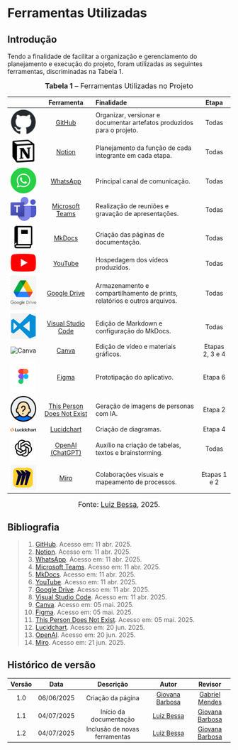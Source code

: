 # Ferramentas Utilizadas

## Introdução

Tendo a finalidade de facilitar a organização e gerenciamento do planejamento e execução do projeto, foram utilizadas as seguintes ferramentas, discriminadas na Tabela 1.


<font size="3"><p style="text-align: center"><b>Tabela 1</b> – Ferramentas Utilizadas no Projeto</p></font>

|                                                                                                                           | Ferramenta                                                                                                                                                                                             | Finalidade                                                                                                      | Etapa                  |
|:-------------------------------------------------------------------------------------------------------------------------:|:-------------------------------------------------------------------------------------------------------------------------------------------------------------------------------------------------------:|:----------------------------------------------------------------------------------------------------------------|:-----------------------:|
| <img src="https://raw.githubusercontent.com/Requisitos-de-software/2025.1-DetranDF/main/docs/assets/ferramentas/github-mark/github-mark.png" title="GitHub" width="100">              | [GitHub](https://requisitos-de-software.github.io/2025.1-DetranDF/planejamento/Ferramentas/#ferramentas-utilizadas)                                                                                   | Organizar, versionar e documentar artefatos produzidos para o projeto.                                          | Todas                  |
| <img src="https://raw.githubusercontent.com/Requisitos-de-software/2025.1-DetranDF/main/docs/assets/ferramentas/Notion_app_logo.png" title="Notion" width="100">                     | [Notion](https://requisitos-de-software.github.io/2025.1-DetranDF/planejamento/Ferramentas/#ferramentas-utilizadas)                                                                                    | Planejamento da função de cada integrante em cada etapa.                                                        | Todas                  |
| <img src="https://raw.githubusercontent.com/Requisitos-de-software/2025.1-DetranDF/main/docs/assets/ferramentas/whatsapp.png" title="WhatsApp" width="100">                         | [WhatsApp](https://requisitos-de-software.github.io/2025.1-DetranDF/planejamento/Ferramentas/#ferramentas-utilizadas)                                                                                  | Principal canal de comunicação.                                                                                 | Todas                  |
| <img src="https://raw.githubusercontent.com/Requisitos-de-software/2025.1-DetranDF/main/docs/assets/ferramentas/Microsoft_Teams.png" title="Microsoft Teams" width="70">           | [Microsoft Teams](https://requisitos-de-software.github.io/2025.1-DetranDF/planejamento/Ferramentas/#ferramentas-utilizadas)                                                                           | Realização de reuniões e gravação de apresentações.                                                             | Todas                  |
| <img src="https://raw.githubusercontent.com/Requisitos-de-software/2025.1-DetranDF/main/docs/assets/ferramentas/MkDocs_Logo.png" title="MkDocs" width="100">                       | [MkDocs](https://requisitos-de-software.github.io/2025.1-DetranDF/planejamento/Ferramentas/#ferramentas-utilizadas)                                                                                     | Criação das páginas de documentação.                                                                            | Todas                  |
| <img src="https://raw.githubusercontent.com/Requisitos-de-software/2025.1-DetranDF/main/docs/assets/ferramentas/Youtube_logo.png" title="YouTube" width="100">                      | [YouTube](https://requisitos-de-software.github.io/2025.1-DetranDF/planejamento/Ferramentas/#ferramentas-utilizadas)                                                                                   | Hospedagem dos vídeos produzidos.                                                                               | Todas                  |
| <img src="..\..\assets\googledrive.png" title="Google Drive" width="100">                        | [Google Drive](https://requisitos-de-software.github.io/2025.1-DetranDF/planejamento/Ferramentas/#ferramentas-utilizadas)                                                                              | Armazenamento e compartilhamento de prints, relatórios e outros arquivos.                                        | Todas                  |
| <img src="..\..\assets\vscode.png" title="Visual Studio Code" width="100">            | [Visual Studio Code](https://requisitos-de-software.github.io/2025.1-DetranDF/planejamento/Ferramentas/#ferramentas-utilizadas)                                                                         | Edição de Markdown e configuração do MkDocs.                                                                    | Todas                  |
| <img src="https://static-cse.canva.com/blob/1148850/image2.14726cf7.avif" title="Canva" width="100">                                                                                  | [Canva](https://requisitos-de-software.github.io/2025.1-DetranDF/planejamento/Ferramentas/#ferramentas-utilizadas)                                                                                     | Edição de vídeo e materiais gráficos.                                                                            | Etapas 2, 3 e 4        |
| <img src="https://raw.githubusercontent.com/Requisitos-de-software/2025.1-DetranDF/main/docs/assets/ferramentas/Figma/Figma-Icon(Full-color)/Figma-Icon(Full-color).png" title="Figma" width="100">        | [Figma](https://requisitos-de-software.github.io/2025.1-DetranDF/planejamento/Ferramentas/#ferramentas-utilizadas)                                                                                     | Prototipação do aplicativo.                                                                                      | Etapa 6                |
| <img src="https://raw.githubusercontent.com/Requisitos-de-software/2025.1-DetranDF/main/docs/assets/ferramentas/this-person-does-not-exist.png" title="This Person Does Not Exist" width="100"> | [This Person Does Not Exist](https://requisitos-de-software.github.io/2025.1-DetranDF/planejamento/Ferramentas/#ferramentas-utilizadas)                                                              | Geração de imagens de personas com IA.                                                                           | Etapa 2                |
| <img src="https://raw.githubusercontent.com/Requisitos-de-software/2025.1-DetranDF/main/docs/assets/ferramentas/Lucidchart-Logos/1a/1a/Lucidchart-Primary3D-Logo-Default-TypeCG100-onClear-np-RGB-M.png" title="Lucidchart" width="75"> | [Lucidchart](https://requisitos-de-software.github.io/2025.1-DetranDF/planejamento/Ferramentas/#ferramentas-utilizadas)                                                                              | Criação de diagramas.                                                                                            | Etapa 4                |
| <img src="https://raw.githubusercontent.com/Requisitos-de-software/2025.1-DetranDF/main/docs/assets/ferramentas/OpenAI-logos(new)/PNGs/OpenAI-black-monoblossom.png" width="100" title="OpenAI (ChatGPT)"> | [OpenAI (ChatGPT)](https://requisitos-de-software.github.io/2025.1-DetranDF/planejamento/Ferramentas/#ferramentas-utilizadas) | Auxílio na criação de tabelas, textos e brainstorming. | Todas |
| <img src="../../assets/mirologo.png" title="Miro" width="100">                                 | [Miro](https://requisitos-de-software.github.io/2025.1-DetranDF/planejamento/Ferramentas/#ferramentas-utilizadas)                                                                                       | Colaborações visuais e mapeamento de processos.                                                                  | Etapas 1 e 2           |


<font size="3"><p style="text-align: center">Fonte: [Luiz Bessa](https://github.com/lfelipebessa), 2025.</p></font>


## Bibliografia

> 1. [GitHub](https://github.com/logos). Acesso em: 11 abr. 2025.  
> 2. [Notion](https://www.notion.so). Acesso em: 11 abr. 2025.  
> 3. [WhatsApp](https://about.meta.com/br). Acesso em: 11 abr. 2025.  
> 4. [Microsoft Teams](https://www.microsoft.com). Acesso em: 11 abr. 2025.  
> 5. [MkDocs](https://www.mkdocs.org). Acesso em: 11 abr. 2025.  
> 6. [YouTube](https://www.youtube.com). Acesso em: 11 abr. 2025.  
> 7. [Google Drive](https://www.google.com/drive). Acesso em: 11 abr. 2025.  
> 8. [Visual Studio Code](https://code.visualstudio.com). Acesso em: 11 abr. 2025.  
> 9. [Canva](https://www.canva.com). Acesso em: 05 mai. 2025.  
> 10. [Figma](https://www.figma.com/brand). Acesso em: 05 mai. 2025.  
> 11. [This Person Does Not Exist](https://thispersondoesnotexist.tools). Acesso em: 05 mai. 2025.  
> 12. [Lucidchart](https://brandpad.io/lucid-software-brand-book). Acesso em: 20 jun. 2025.  
> 13. [OpenAI](https://openai.com/brand). Acesso em: 20 jun. 2025.  
> 14. [Miro](https://brandkit.miro.com). Acesso em: 21 jun. 2025.  
 

## Histórico de versão

| Versão |    Data    |              Descrição              |                     Autor                     | Revisor |
| :----: | :--------: | :---------------------------------: | :-------------------------------------------: | :-----: |
|  1.0   | 06/06/2025 |       Criação da página       | [Giovana Barbosa ](https://github.com/gio221) |     [Gabriel Mendes](https://github.com/gbevi)          |
|  1.1   | 04/07/2025 |       Início da documentação       | [Luiz Bessa](https://github.com/lfelipebessa) |  [Giovana Barbosa ](https://github.com/gio221)    |
|  1.2   | 04/07/2025 |       Inclusão de novas ferramentas       | [Luiz Bessa](https://github.com/lfelipebessa) |   [Giovana Barbosa ](https://github.com/gio221)   |